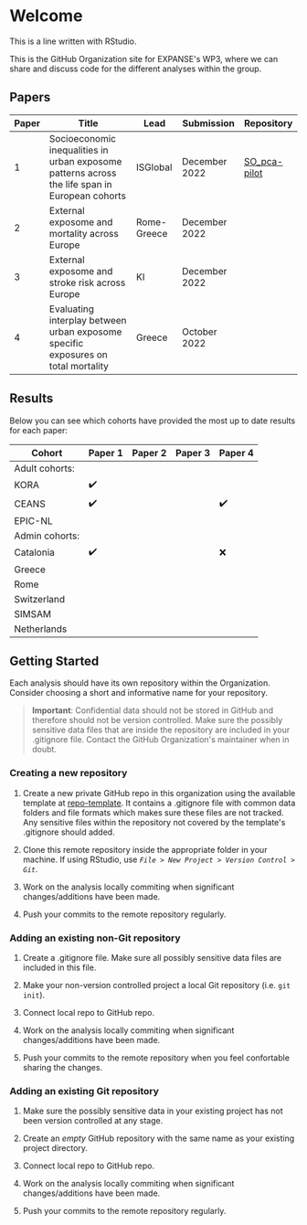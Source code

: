 # Welcome

This is a line written with RStudio.

This is the GitHub Organization site for EXPANSE's WP3, where we can share and discuss code for the different analyses within the group.

## Papers

| Paper | Title                                                                                          | Lead        | Submission    | Repository                                                   |
|-------|------------------------------------------------------------------------------------------------|-------------|---------------|--------------------------------------------------------------|
| 1     | Socioeconomic inequalities in urban exposome patterns across the life span in European cohorts | ISGlobal    | December 2022 | [SO_pca-pilot](https://github.com/expanse-wp-3/SO_pca-pilot) |
| 2     | External exposome and mortality across Europe                                                  | Rome-Greece | December 2022 |                                                              |
| 3     | External exposome and stroke risk across Europe                                                | KI          | December 2022 | 
| 4     | Evaluating interplay between urban exposome specific exposures on total mortality              | Greece      | October  2022 |                                                              |

## Results

Below you can see which cohorts have provided the most up to date results for each paper:

| Cohort      | Paper 1            | Paper 2 | Paper 3 | Paper 4             |
|-------------|--------------------|---------|---------|---------------------|
| Adult cohorts:                                                             |
| KORA        | :heavy_check_mark: |         |         |                     |
| CEANS       | :heavy_check_mark: |         |         | :heavy_check_mark:  |
| EPIC-NL     |                    |         |         |                     |
| Admin cohorts:                                                             |
| Catalonia   | :heavy_check_mark: |         |         | :x:                 |
| Greece      |                    |         |         |                     |
| Rome        |                    |         |         |                     |
| Switzerland |                    |         |         |                     |
| SIMSAM      |                    |         |         |                     |
| Netherlands |                    |         |         |                     |


## Getting Started

Each analysis should have its own repository within the Organization. Consider choosing a short and informative name for your repository.

>**Important**: Confidential data should not be stored in GitHub and therefore should not be version controlled. Make sure the possibly sensitive data files that are inside the repository are included in your .gitignore file. Contact the GitHub Organization's maintainer when in doubt.

### Creating a new repository

1. Create a new private GitHub repo in this organization using the available template at [repo-template](https://github.com/expanse-wp-3/repo-template). It contains a .gitignore file with common data folders and file formats which makes sure these files are not tracked. Any sensitive files within the repository not covered by the template's .gitignore should added.

2. Clone this remote repository inside the appropriate folder in your machine. If using RStudio, use *`File > New Project > Version Control > Git`*.

3. Work on the analysis locally commiting when significant changes/additions have been made.

4. Push your commits to the remote repository regularly.

### Adding an existing non-Git repository

1. Create a .gitignore file. Make sure all possibly sensitive data files are included in this file.

2. Make your non-version controlled project a local Git repository (i.e. `git init`).

3. Connect local repo to GitHub repo.

4. Work on the analysis locally commiting when significant changes/additions have been made.

5. Push your commits to the remote repository when you feel confortable sharing the changes.

### Adding an existing Git repository

1. Make sure the possibly sensitive data in your existing project has not been version controlled at any stage.

2. Create an *empty* GitHub repository with the same name as your existing project directory.

3. Connect local repo to GitHub repo.

4. Work on the analysis locally commiting when significant changes/additions have been made.

5. Push your commits to the remote repository regularly.
